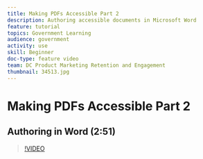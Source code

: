```yaml
---
title: Making PDFs Accessible Part 2
description: Authoring accessible documents in Microsoft Word
feature: tutorial
topics: Government Learning
audience: government
activity: use
skill: Beginner
doc-type: feature video
team: DC Product Marketing Retention and Engagement
thumbnail: 34513.jpg
---
```


# Making PDFs Accessible Part 2

## Authoring in Word (2:51)

>[!VIDEO](https://video.tv.adobe.com/v/34513)
